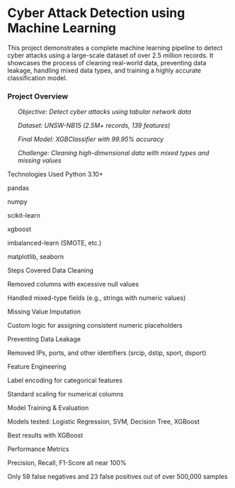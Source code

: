 <h1>Cyber Attack Detection using Machine Learning</h1>

This project demonstrates a complete machine learning pipeline to detect cyber attacks using a large-scale dataset of over 2.5 million records. It showcases the process of cleaning real-world data, preventing data leakage, handling mixed data types, and training a highly accurate classification model.

<h3>Project Overview</h3>
<ul>
<i>Objective: Detect cyber attacks using tabular network data</i>

<i>Dataset: UNSW-NB15 (2.5M+ records, 139 features)</i>

<i>Final Model: XGBClassifier with 99.95% accuracy</i>

<i>Challenge: Cleaning high-dimensional data with mixed types and missing values</i>
</ul>

Technologies Used
Python 3.10+

pandas

numpy

scikit-learn

xgboost

imbalanced-learn (SMOTE, etc.)

matplotlib, seaborn

Steps Covered
Data Cleaning

Removed columns with excessive null values

Handled mixed-type fields (e.g., strings with numeric values)

Missing Value Imputation

Custom logic for assigning consistent numeric placeholders

Preventing Data Leakage

Removed IPs, ports, and other identifiers (srcip, dstip, sport, dsport)

Feature Engineering

Label encoding for categorical features

Standard scaling for numerical columns

Model Training & Evaluation

Models tested: Logistic Regression, SVM, Decision Tree, XGBoost

Best results with XGBoost

Performance Metrics

Precision, Recall, F1-Score all near 100%

Only 59 false negatives and 23 false positives out of over 500,000 samples
